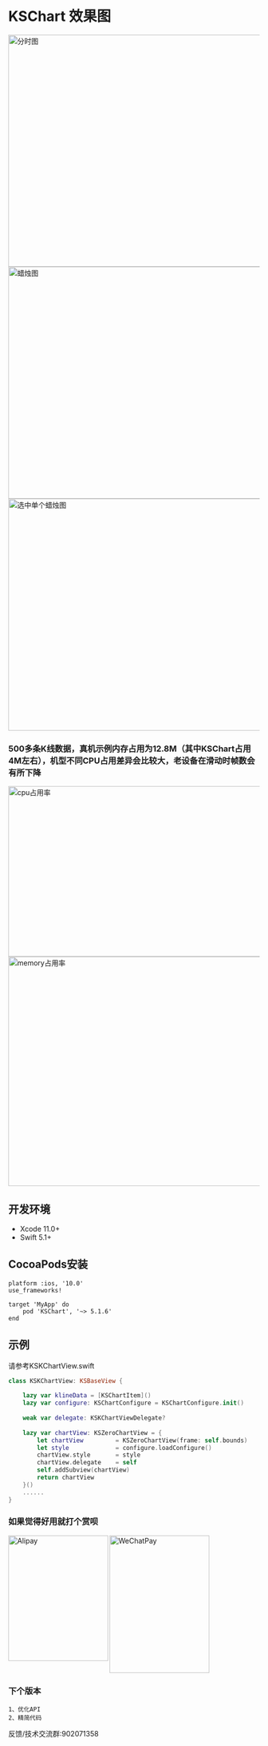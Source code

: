 # KSChart 效果图
<img src="https://github.com/saeipi/KSChart/blob/master/Resources/time.jpg" alt="分时图" width="600" height="464" align="middle"/>

<img src="https://github.com/saeipi/KSChart/blob/master/Resources/candle.jpg" alt="蜡烛图" width="600" height="464" align="middle"/>

<img src="https://github.com/saeipi/KSChart/blob/master/Resources/cross.jpg" alt="选中单个蜡烛图" width="600" height="464" align="middle"/>

### 500多条K线数据，真机示例内存占用为12.8M（其中KSChart占用4M左右），机型不同CPU占用差异会比较大，老设备在滑动时帧数会有所下降
<img src="https://github.com/saeipi/KSChart/blob/master/Resources/cpu.jpg" alt="cpu占用率" width="800" height="341" align="middle"/>

<img src="https://github.com/saeipi/KSChart/blob/master/Resources/memory.jpg" alt="memory占用率" width="800" height="459" align="middle"/>

## 开发环境
- Xcode 11.0+
- Swift 5.1+

## CocoaPods安装
```
platform :ios, '10.0'
use_frameworks!

target 'MyApp' do
    pod 'KSChart', '~> 5.1.6'
end
```

## 示例
请参考KSKChartView.swift
```swift
class KSKChartView: KSBaseView {
    
    lazy var klineData = [KSChartItem]()
    lazy var configure: KSChartConfigure = KSChartConfigure.init()
    
    weak var delegate: KSKChartViewDelegate?
    
    lazy var chartView: KSZeroChartView = {
        let chartView         = KSZeroChartView(frame: self.bounds)
        let style             = configure.loadConfigure()
        chartView.style       = style
        chartView.delegate    = self
        self.addSubview(chartView)
        return chartView
    }()
    ......
}
```

### 如果觉得好用就打个赏呗
<img src="https://github.com/saeipi/KSChart/blob/master/Resources/Alipay.jpg" alt="Alipay" width="200" height="251" align="left"/>
<img src="https://github.com/saeipi/KSChart/blob/master/Resources/WeChatPay.jpeg" alt="WeChatPay" width="200" height="275" align="middle"/>

### 下个版本
```
1、优化API
2、精简代码
```

反馈/技术交流群:902071358
